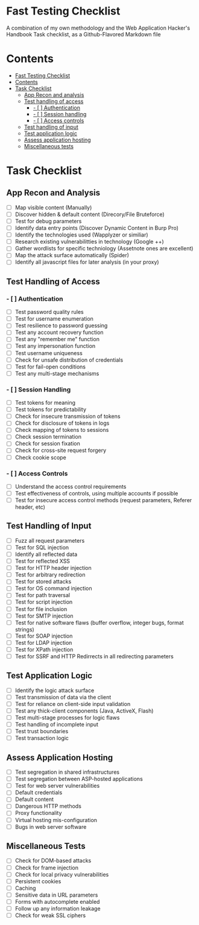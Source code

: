 # Fast Testing Checklist

A combination of my own methodology and the Web Application Hacker's Handbook Task checklist, as a Github-Flavored Markdown file

# Contents

- [Fast Testing Checklist](#fast-testing-checklist)
- [Contents](#contents)
- [Task Checklist](#task-checklist)
  - [App Recon and analysis](#app-recon-and-analysis)
  - [Test handling of access](#test-handling-of-access)
    - [- \[ \] Authentication](#----authentication)
    - [- \[ \] Session handling](#----session-handling)
    - [- \[ \] Access controls](#----access-controls)
  - [Test handling of input](#test-handling-of-input)
  - [Test application logic](#test-application-logic)
  - [Assess application hosting](#assess-application-hosting)
  - [Miscellaneous tests](#miscellaneous-tests)

# Task Checklist

## App Recon and Analysis

- [ ] Map visible content (Manually)
- [ ] Discover hidden & default content (Direcory/File Bruteforce)
- [ ] Test for debug parameters
- [ ] Identify data entry points (Discover Dynamic Content in Burp Pro)
- [ ] Identify the technologies used (Wapplyzer or similiar)
- [ ] Research existing vulnerabilitties in technology (Google ++)
- [ ] Gather wordlists for specific techniology (Assetnote ones are excellent)
- [ ] Map the attack surface automatically (Spider)
- [ ] Identify all javascript files for later analysis (in your proxy)

## Test Handling of Access

### - [ ] Authentication

- [ ] Test password quality rules
- [ ] Test for username enumeration
- [ ] Test resilience to password guessing
- [ ] Test any account recovery function
- [ ] Test any "remember me" function
- [ ] Test any impersonation function
- [ ] Test username uniqueness
- [ ] Check for unsafe distribution of credentials
- [ ] Test for fail-open conditions
- [ ] Test any multi-stage mechanisms

### - [ ] Session Handling

- [ ] Test tokens for meaning
- [ ] Test tokens for predictability
- [ ] Check for insecure transmission of tokens
- [ ] Check for disclosure of tokens in logs
- [ ] Check mapping of tokens to sessions
- [ ] Check session termination
- [ ] Check for session fixation
- [ ] Check for cross-site request forgery
- [ ] Check cookie scope

### - [ ] Access Controls

- [ ] Understand the access control requirements
- [ ] Test effectiveness of controls, using multiple accounts if possible
- [ ] Test for insecure access control methods (request parameters, Referer header, etc)

## Test Handling of Input

- [ ] Fuzz all request parameters
- [ ] Test for SQL injection
- [ ] Identify all reflected data
- [ ] Test for reflected XSS
- [ ] Test for HTTP header injection
- [ ] Test for arbitrary redirection
- [ ] Test for stored attacks
- [ ] Test for OS command injection
- [ ] Test for path traversal
- [ ] Test for script injection
- [ ] Test for file inclusion
- [ ] Test for SMTP injection
- [ ] Test for native software flaws (buffer overflow, integer bugs, format strings)
- [ ] Test for SOAP injection
- [ ] Test for LDAP injection
- [ ] Test for XPath injection
- [ ] Test for SSRF and HTTP Redirrects in all redirecting parameters

## Test Application Logic

- [ ] Identify the logic attack surface
- [ ] Test transmission of data via the client
- [ ] Test for reliance on client-side input validation
- [ ] Test any thick-client components (Java, ActiveX, Flash)
- [ ] Test multi-stage processes for logic flaws
- [ ] Test handling of incomplete input
- [ ] Test trust boundaries
- [ ] Test transaction logic

## Assess Application Hosting

- [ ] Test segregation in shared infrastructures
- [ ] Test segregation between ASP-hosted applications
- [ ] Test for web server vulnerabilities
- [ ] Default credentials
- [ ] Default content
- [ ] Dangerous HTTP methods
- [ ] Proxy functionality
- [ ] Virtual hosting mis-configuration
- [ ] Bugs in web server software

## Miscellaneous Tests

- [ ] Check for DOM-based attacks
- [ ] Check for frame injection
- [ ] Check for local privacy vulnerabilities
- [ ] Persistent cookies
- [ ] Caching
- [ ] Sensitive data in URL parameters
- [ ] Forms with autocomplete enabled
- [ ] Follow up any information leakage
- [ ] Check for weak SSL ciphers
